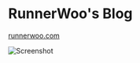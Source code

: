 RunnerWoo's Blog
====================

[runnerwoo.com](http://runnerwoo.com)

![Screenshot](https://github.com/uwyc/uwyc.github.io/raw/master/.github/screenshots.png)
